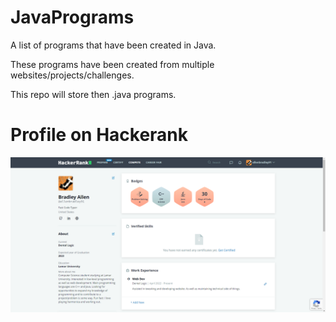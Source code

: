 # JavaPrograms
A list of programs that have been created in Java.

These programs have been created from multiple websites/projects/challenges.

This repo will store then .java programs.

# Profile on Hackerank
<img src = "Profile_BradleyAllen.PNG" width= "2000" >
